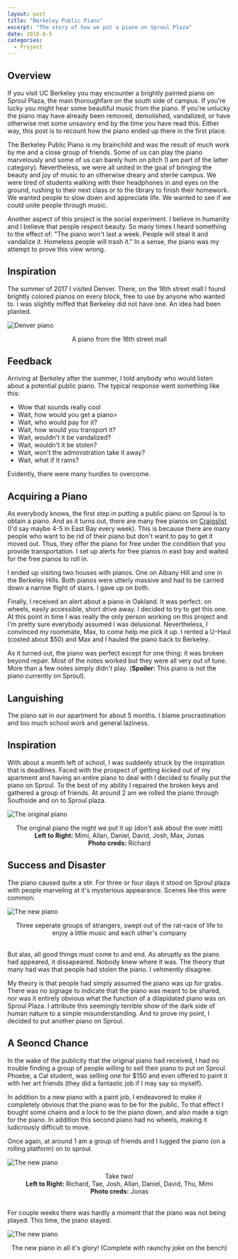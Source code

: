 ```yaml
---
layout: post
title: "Berkeley Public Piano"
excerpt: "The story of how we put a piano on Sproul Plaza"
date: 2018-8-5
categories:
  - Project
---
```


## Overview

If you visit UC Berkeley you may encounter a brightly painted piano on Sproul Plaza, the main thoroughfare on the south side of campus. If you're lucky you might hear some beautiful music from the piano. If you're unlucky the piano may have already been removed, demolished, vandalized, or have otherwise met some unsavory end by the time you have read this. Either way, this post is to recount how the piano ended up there in the first place.

The Berkeley Public Piano is my brainchild and was the result of much work by me and a close group of friends. Some of us can play the piano marvelously and some of us can barely hum on pitch (I am part of the latter category). Nevertheless, we were all united in the goal of bringing the beauty and joy of music to an otherwise dreary and sterile campus. We were tired of students walking with their headphones in and eyes on the ground, rushing to their next class or to the library to finish their homework. We wanted people to slow down and appreciate life. We wanted to see if we could unite people through music.

Another aspect of this project is the social experiment. I believe in humanity and I believe that people respect beauty. So many times I heard something to the effect of: "The piano won't last a week. People will steal it and vandalize it. Homeless people will trash it." In a sense, the piano was my attempt to prove this view wrong. 

## Inspiration

The summer of 2017 I visited Denver. There, on the 16th street mall I found brightly colored pianos on every block, free to use by anyone who wanted to. I was slightly miffed that Berkeley did not have one. An idea had been planted.

![Denver piano](/assets/images/2018-05-07-berkeley-piano/denver_piano.jpg)

<center> A piano from the 16th street mall </center>

## Feedback

Arriving at Berkeley after the summer, I told anybody who would listen about a potential public piano. The typical response went something like this:

- Wow that sounds really cool
- Wait, how would you get a piano>
- Wait, who would pay for it?
- Wait, how would you transport it?
- Wait, wouldn't it be vandalized?
- Wait, wouldn't it be stolen?
- Wait, won't the administration take it away?
- Wait, what if it rains?

Evidently, there were many hurdles to overcome.

## Acquiring a Piano

As everybody knows, the first step in putting a public piano on Sproul is to obtain a piano. And as it turns out, there are many free pianos on <a href="https://sfbay.craigslist.org/search/eby/sss?sort=rel&query=free+piano" target="_blank">Craigslist</a> (I'd say maybe 4-5 in East Bay every week). This is because there are many people who want to be rid of their piano but don't want to pay to get it moved out. Thus, they offer the piano for free under the condition that you provide transportation. I set up alerts for free pianos in east bay and waited for the free pianos to roll in.

I ended up visiting two houses with pianos. One on Albany Hill and one in the Berkeley Hills. Both pianos were utterly massive and had to be carried down a narrow flight of stairs. I gave up on both.

Finally, I received an alert about a piano in Oakland. It was perfect: on wheels, easily accessible, short drive away. I decided to try to get this one. At this point in time I was really the only person working on this project and I'm pretty sure everybody assumed I was delusional. Nevertheless, I convinced my roommate, Max, to come help me pick it up. I rented a U-Haul (costed about $50) and Max and I hauled the piano back to Berkeley. 

As it turned out, the piano was perfect except for one thing: it was broken beyond repair. Most of the notes worked but they were all very out of tune. More than a few notes simply didn't play. (**Spoiler:** This piano is not the piano currently on Sproul).

## Languishing

The piano sat in our apartment for about 5 months. I blame procrastination and too much school work and general laziness. 

## Inspiration

With about a month left of school, I was suddenly struck by the inspiration that is deadlines. Faced with the prospect of getting kicked out of my apartment and having an entire piano to deal with I decided to finally put the piano on Sproul. To the best of my ability I repaired the broken keys and gathered a group of friends. At around 2 am we rolled the piano through Southside and on to Sproul plaza.

![The original piano](/assets/images/2018-05-07-berkeley-piano/original_piano.jpg)

<center>The original piano the night we put it up (don't ask about the over mitt)</center>
<center><b>Left to Right:</b> Mimi, Allan, Daniel, David, Josh, Max, Jonas</center>
<center> <b>Photo creds:</b> Richard </center>

## Success and Disaster

The piano caused quite a stir. For three or four days it stood on Sproul plaza with people marveling at it's mysterious appearance. Scenes like this were common:

![The new piano](/assets/images/2018-05-07-berkeley-piano/original_piano_1.jpg)
<center> Three seperate groups of strangers, swept out of the rat-race of life to enjoy a little music and each other's company</center><br>

But alas, all good things must come to and end. As abruptly as the piano had appeared, it dissapeared. Nobody knew where it was. The theory that many had was that people had stolen the piano. I vehmently disagree. 

My theory is that people had simply assumed the piano was up for grabs. There was no signage to indicate that the piano was meant to be shared, nor was it entirely obvious what the function of a dilapidated piano was on Sproul Plaza. I attribute this seemingly terrible show of the dark side of human nature to a simple misunderstanding. And to prove my point, I decided to put another piano on Sproul.

## A Seoncd Chance

In the wake of the publicity that the original piano had received, I had no trouble finding a group of people willing to sell their piano to put on Sproul. Phoebe, a Cal student, was selling one for $150 and even offered to paint it with her art friends (they did a fantastic job if I may say so myself).

In addition to a new piano with a paint job, I endeavored to make it completely obvious that the piano was to be for the public. To that effect I bought some chains and a lock to tie the piano down, and also made a sign for the piano. In addition this second piano had no wheels, making it ludicrously difficult to move. 

Once again, at around 1 am a group of friends and I lugged the piano (on a rolling platform) on to sproul. 

![The new piano](/assets/images/2018-05-07-berkeley-piano/new_piano.jpg)

<center>Take two!</center>
<center><b>Left to Right:</b> Richard, Tae, Josh, Allan, Daniel, David, Thu, Mimi</center>
<center> <b>Photo creds:</b> Jonas </center><br>

For couple weeks there was hardly a moment that the piano was not being played. This time, the piano stayed. 

![The new piano](/assets/images/2018-05-07-berkeley-piano/new_piano_1.jpg)

<center>The new piano in all it's glory! (Complete with raunchy joke on the bench)<center>
